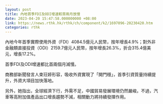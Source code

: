 ```yaml
---
layout: post
title: 內地首季FDI及ODI增速較首兩月放慢
date: 2023-04-20 15:47:58.000000000 +08:00
link: https://news.rthk.hk/rthk/ch/component/k2/1697096-20230420.htm
categories: rthk
---
```


內地今年首季實際使用外資（FDI）4084.5億元人民幣，按年增長4.9%；對外非金融類直接投資（ODI）2159.7億元人民幣，按年增長26.3%，折合315.4億美元，增長17.2%。

首季FDI及ODI增速都比首兩個月減慢。

商務部新聞發言人束玨婷形容，吸收外資實現了「開門穩」，首季引資質量持續提升，外資大項目加快落地。

另外，她指出，全球經濟下行，外需不足，中國貿易發展環境仍然嚴峻。不過，汽車等高附加值產品出口增長趨勢不減，相關動力將持續發揮作用。
